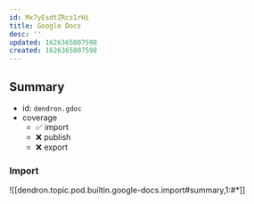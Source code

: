 ```yaml
---
id: Mx7yEsdtZRcs1rHi
title: Google Docs
desc: ''
updated: 1626365007598
created: 1626365007598
---
```


## Summary
- id: `dendron.gdoc`
- coverage
  - ✅ import
  - ❌ publish
  - ❌ export
  

### Import
![[dendron.topic.pod.builtin.google-docs.import#summary,1:#*]]
